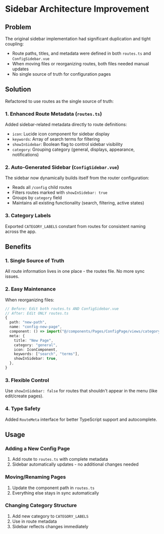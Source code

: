 # Sidebar Architecture Improvement

## Problem

The original sidebar implementation had significant duplication and tight coupling:

- Route paths, titles, and metadata were defined in both `routes.ts` and `ConfigSidebar.vue`
- When moving files or reorganizing routes, both files needed manual updates
- No single source of truth for configuration pages

## Solution

Refactored to use routes as the single source of truth:

### 1. Enhanced Route Metadata (`routes.ts`)

Added sidebar-related metadata directly to route definitions:

- `icon`: Lucide icon component for sidebar display
- `keywords`: Array of search terms for filtering
- `showInSidebar`: Boolean flag to control sidebar visibility
- `category`: Grouping category (general, displays, appearance, notifications)

### 2. Auto-Generated Sidebar (`ConfigSidebar.vue`)

The sidebar now dynamically builds itself from the router configuration:

- Reads all `/config` child routes
- Filters routes marked with `showInSidebar: true`
- Groups by `category` field
- Maintains all existing functionality (search, filtering, active states)

### 3. Category Labels

Exported `CATEGORY_LABELS` constant from routes for consistent naming across the app.

## Benefits

### 1. Single Source of Truth

All route information lives in one place - the routes file. No more sync issues.

### 2. Easy Maintenance

When reorganizing files:

```typescript
// Before: Edit both routes.ts AND ConfigSidebar.vue
// After: Edit ONLY routes.ts
{
  path: "new-path",
  name: "config-new-page",
  component: () => import("@/components/Pages/ConfigPage/views/category/NewPage.vue"),
  meta: {
    title: "New Page",
    category: "general",
    icon: IconComponent,
    keywords: ["search", "terms"],
    showInSidebar: true,
  },
}
```

### 3. Flexible Control

Use `showInSidebar: false` for routes that shouldn't appear in the menu (like edit/create pages).

### 4. Type Safety

Added `RouteMeta` interface for better TypeScript support and autocomplete.

## Usage

### Adding a New Config Page

1. Add route to `routes.ts` with complete metadata
2. Sidebar automatically updates - no additional changes needed

### Moving/Renaming Pages

1. Update the component path in `routes.ts`
2. Everything else stays in sync automatically

### Changing Category Structure

1. Add new category to `CATEGORY_LABELS`
2. Use in route metadata
3. Sidebar reflects changes immediately
